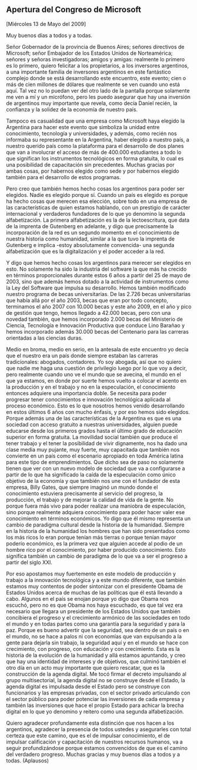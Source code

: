 Apertura del Congreso de Microsoft
----------------------------------

[Miércoles 13 de Mayo del 2009]

Muy buenos días a todos y a todas.

Señor Gobernador de la provincia de Buenos Aires; señores directivos de
Microsoft; señor Embajador de los Estados Unidos de Norteamérica;
señores y señoras investigadoras; amigos y amigas: realmente lo primero
es lo primero, quiero felicitar a los propietarios, a los inversores
argentinos, a una importante familia de inversores argentinos en este
fantástico complejo donde se está desarrollando este encuentro, este
evento; cien o más de cien millones de dólares que realmente se ven
cuando uno está aquí. Tal vez no lo puedan ver del otro lado de la
pantalla porque solamente me ven a mí y un micrófono, pero les puedo
asegurar que hay una inversión de argentinos muy importante que revela,
como decía Daniel recién, la confianza y la solidez de la economía de
nuestro país.

Tampoco es casualidad que una empresa como Microsoft haya elegido la
Argentina para hacer este evento que simboliza la unidad entre
conocimiento, tecnología y universidades, y además, como recién nos
informaba su representante en la Argentina, haber elegido a nuestro
país, a nuestro querido país como la plataforma para el desarrollo de
dos planes que van a involucrar el acceso de más de 400.000 estudiantes
a todo lo que significan los instrumentos tecnológicos en forma
gratuita, lo cual es una posibilidad de capacitación sin precedentes.
Muchas gracias por ambas cosas, por habernos elegido como sede y por
habernos elegido también para el desarrollo de estos programas.

Pero creo que también hemos hecho cosas los argentinos para poder ser
elegidos. Nadie es elegido porque sí. Cuando un país es elegido es
porque ha hecho cosas que merecen esa elección, sobre todo en una
empresa de las características de quien estamos hablando, con un
prestigio de carácter internacional y verdaderos fundadores de lo que yo
denomino la segunda alfabetización. La primera alfabetización es la de
la lectoescritura, que data de la imprenta de Gutenberg en adelante, y
digo que precisamente la incorporación de la red es un segundo momento
en el conocimiento de nuestra historia como humanidad, similar a la que
tuvo la imprenta de Gutenberg e implica -estoy absolutamente convencida-
una segunda alfabetización que es la digitalización y el poder acceder a
la red.

Y digo que hemos hecho cosas los argentinos para merecer ser elegidos en
esto. No solamente ha sido la industria del software la que más ha
crecido en términos proporcionales durante estos 6 años a partir del 25
de mayo de 2003, sino que además hemos dotado a la actividad de
instrumentos como la Ley del Software que impulsa su desarrollo. Hemos
también modificado nuestro programa de becas universitarias. De las
2.726 becas universitarias que había allá por el año 2003, becas que
eran por todo concepto, terminamos el año 2007 con 10.000 becas y este
año 2009, en el año y pico de gestión que tengo, hemos llegado a 42.000
becas, pero con una novedad también, que hemos incorporado 2.000 becas
del Ministerio de Ciencia, Tecnología e Innovación Productiva que
conduce Lino Barañao y hemos incorporado además 30.000 becas del
Centenario para las carreras orientadas a las ciencias duras.

Medio en broma, medio en serio, en la antesala de este encuentro yo
decía que el nuestro era un país donde siempre estaban las carreras
tradicionales: abogados, contadores. Yo soy abogada, así que no quiero
que nadie me haga una cuestión de privilegio luego por lo que voy a
decir, pero realmente cuando uno ve el mundo que se avecina, el mundo en
el que ya estamos, en donde por suerte hemos vuelto a colocar el acento
en la producción y en el trabajo y no en la especulación, el
conocimiento entonces adquiere una importancia doble. Se necesita para
poder progresar tener conocimientos e innovación tecnológica aplicada al
proceso económico. Esto es lo que nosotros hemos venido desarrollando en
estos últimos 6 años con mucho énfasis, y por eso hemos sido elegidos.
Porque además una de las características de la Argentina es que es una
sociedad con acceso gratuito a nuestras universidades, alguien puede
educarse desde los primeros grados hasta el último grado de educación
superior en forma gratuita. La movilidad social también que produce el
tener trabajo y el tener la posibilidad de vivir dignamente, nos ha dado
una clase media muy pujante, muy fuerte, muy capacitada que también nos
convierte en un país como el escenario apropiado en toda América latina
para este tipo de emprendimientos. Que dicho sea de paso no solamente
tienen que ver con un nuevo modelo de sociedad que va a configurarse a
partir de lo que ha significado la caída de la especulación como único
objetivo de la economía y que también nos une con el fundador de esta
empresa, Billy Gates, que siempre imaginó un mundo donde el conocimiento
estuviera precisamente al servicio del progreso, la producción, el
trabajo y de mejorar la calidad de vida de la gente. No porque fuera más
vivo para poder realizar una maniobra de especulación, sino porque
realmente adquiera conocimiento para poder hacer valer ese conocimiento
en términos económicos. Yo digo que él mismo representa un cambio de
paradigma cultural desde la historia de la humanidad. Siempre en la
historia de la humanidad los hombres que han sido presentados como los
más ricos lo eran porque tenían más tierras o porque tenían mayor
poderío económico, es la primera vez que alguien accede al podio de un
hombre rico por el conocimiento, por haber producido conocimiento. Esto
significa también un cambio de paradigma de lo que va a ser el progreso
a partir del siglo XXI.

Por eso apostamos muy fuertemente en este modelo de producción y trabajo
a la innovación tecnológica y a este mundo diferente, que también
estamos muy contentos de poder sintonizar con el presidente Obama de
Estados Unidos acerca de muchas de las políticas que él está llevando a
cabo. Algunos en el país se enojan porque yo digo que Obama nos escuchó,
pero no es que Obama nos haya escuchado, es que tal vez era necesario
que llegara un presidente de los Estados Unidos que también concibiera
el progreso y el crecimiento armónico de las sociedades en todo el mundo
y en todas partes como una garantía para la seguridad y para la paz.
Porque es bueno advertir que la seguridad, sea dentro de un país o en el
mundo, no se hace a palos ni con economías que van expulsando a la gente
para dejarla sin trabajo, la seguridad aquí y en el mundo se hace con
crecimiento, con progreso, con educación y con crecimiento. Esta es la
historia de la evolución de la humanidad y allá estamos apuntando, y
creo que hay una identidad de intereses y de objetivos, que culminó
también el otro día en un acto muy importante que quiero rescatar, que
es la construcción de la agenda digital. Me tocó firmar el decreto
impulsando al grupo multisectorial, la agenda digital no se construye
desde el Estado, la agenda digital es impulsada desde el Estado pero se
construye con funcionarios y las empresas privadas, con el sector
privado articulando con el sector público para poder potenciar las
inversiones de cada empresa y también las inversiones que hace el propio
Estado para achicar la brecha digital en lo que yo denomino y reitero
como una segunda alfabetización.

Quiero agradecer profundamente esta distinción que nos hacen a los
argentinos, agradecer la presencia de todos ustedes y asegurarles con
total certeza que este camino, que es el de impulsar conocimiento, el de
impulsar calificación y capacitación de nuestros recursos humanos, va a
seguir profundizándose porque estamos convencidos de que es el camino
del verdadero progreso. Muchas gracias y muy buenos días a todos y a
todas. (Aplausos)

 

 
